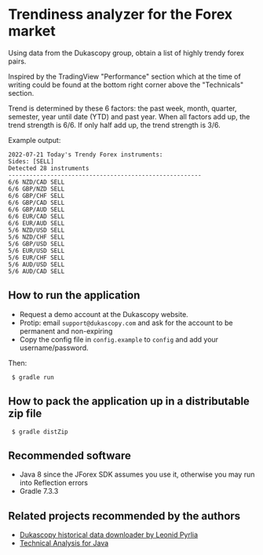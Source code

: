 # Trendiness analyzer for the Forex market

Using data from the Dukascopy group, obtain a list of highly trendy forex pairs.

Inspired by the TradingView "Performance" section which at the time of writing could be found at the bottom right corner above the "Technicals" section.

Trend is determined by these 6 factors: the past week, month, quarter, semester, year until date (YTD) and past year. When all factors add up, the trend strength is 6/6. If only half add up, the trend strength is 3/6.

Example output:

    2022-07-21 Today's Trendy Forex instruments:
    Sides: [SELL]
    Detected 28 instruments
    -------------------------------------------------------
    6/6 NZD/CAD SELL
    6/6 GBP/NZD SELL
    6/6 GBP/CHF SELL
    6/6 GBP/CAD SELL
    6/6 GBP/AUD SELL
    6/6 EUR/CAD SELL
    6/6 EUR/AUD SELL
    5/6 NZD/USD SELL
    5/6 NZD/CHF SELL
    5/6 GBP/USD SELL
    5/6 EUR/USD SELL
    5/6 EUR/CHF SELL
    5/6 AUD/USD SELL
    5/6 AUD/CAD SELL

## How to run the application

- Request a demo account at the Dukascopy website.
- Protip: email `support@dukascopy.com` and ask for the account to be permanent and non-expiring
- Copy the config file in `config.example` to `config` and add your username/password.

Then:

```
 $ gradle run
```

## How to pack the application up in a distributable zip file

```
 $ gradle distZip
```

## Recommended software

- Java 8 since the JForex SDK assumes you use it, otherwise you may run into Reflection errors
- Gradle 7.3.3

## Related projects recommended by the authors

- [Dukascopy historical data downloader by Leonid Pyrlia](https://github.com/Leo4815162342/dukascopy-node)
- [Technical Analysis for Java](https://github.com/ta4j/ta4j)